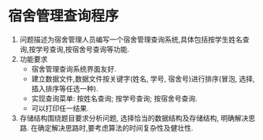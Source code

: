 ﻿# 宿舍管理查询程序

1. 问题描述为宿舍管理人员编写一个宿舍管理查询系统,具体包括按学生姓名查询,按学号查询,按宿舍号查询等功能.
2. 功能要求
	+ 宿舍管理查询系统界面友好.
	+ 建立数据文件,数据文件按关键字(姓名, 学号, 宿舍号)进行排序(冒泡, 选择, 插入排序等任选一种).
	+ 实现查询菜单: 按姓名查询; 按学号查询; 按宿舍号查询.
	+ 可以打印任一结果.
3. 存储结构围绕题目要求分析问题, 选择恰当的数据结构及存储结构, 明确解决思路. 在确定解决思路时,要考虑算法的时间复杂性及健壮性.